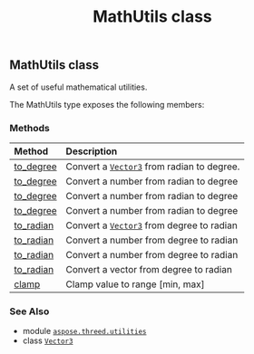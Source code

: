 ﻿---
title: MathUtils class
second_title: Aspose.3D for Python via .NET API References
description: 
type: docs
weight: 90
url: /aspose.threed.utilities/mathutils/
is_root: false
---

## MathUtils class

A set of useful mathematical utilities.



The MathUtils type exposes the following members:

### Methods
| Method | Description |
| :- | :- |
| [to_degree](/3d/python-net/aspose.threed.utilities/mathutils/to_degree/#aspose.threed.utilities.Vector3) | Convert a [`Vector3`](/3d/python-net/aspose.threed.utilities/vector3) from radian to degree. |
| [to_degree](/3d/python-net/aspose.threed.utilities/mathutils/to_degree/#float) | Convert a number from radian to degree |
| [to_degree](/3d/python-net/aspose.threed.utilities/mathutils/to_degree/#float) | Convert a number from radian to degree |
| [to_degree](/3d/python-net/aspose.threed.utilities/mathutils/to_degree/#float-float-float) | Convert a number from radian to degree |
| [to_radian](/3d/python-net/aspose.threed.utilities/mathutils/to_radian/#aspose.threed.utilities.Vector3) | Convert a [`Vector3`](/3d/python-net/aspose.threed.utilities/vector3) from degree to radian |
| [to_radian](/3d/python-net/aspose.threed.utilities/mathutils/to_radian/#float) | Convert a number from degree to radian |
| [to_radian](/3d/python-net/aspose.threed.utilities/mathutils/to_radian/#float) | Convert a number from degree to radian |
| [to_radian](/3d/python-net/aspose.threed.utilities/mathutils/to_radian/#float-float-float) | Convert a vector from degree to radian |
| [clamp](/3d/python-net/aspose.threed.utilities/mathutils/clamp/#float-float-float) | Clamp value to range [min, max] |



### See Also
* module [`aspose.threed.utilities`](..)
* class [`Vector3`](/3d/python-net/aspose.threed.utilities/vector3)
